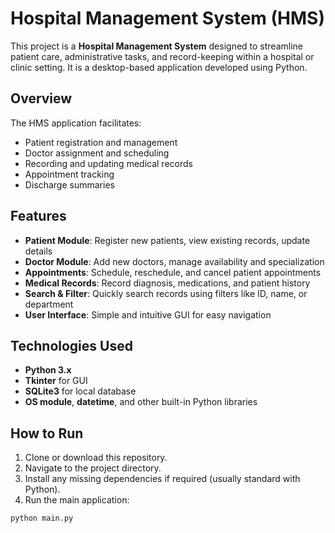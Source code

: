 # Hospital Management System (HMS)

This project is a **Hospital Management System** designed to streamline patient care, administrative tasks, and record-keeping within a hospital or clinic setting. It is a desktop-based application developed using Python.

## Overview

The HMS application facilitates:
- Patient registration and management
- Doctor assignment and scheduling
- Recording and updating medical records
- Appointment tracking
- Discharge summaries

## Features

- **Patient Module**: Register new patients, view existing records, update details
- **Doctor Module**: Add new doctors, manage availability and specialization
- **Appointments**: Schedule, reschedule, and cancel patient appointments
- **Medical Records**: Record diagnosis, medications, and patient history
- **Search & Filter**: Quickly search records using filters like ID, name, or department
- **User Interface**: Simple and intuitive GUI for easy navigation

## Technologies Used

- **Python 3.x**
- **Tkinter** for GUI
- **SQLite3** for local database
- **OS module**, **datetime**, and other built-in Python libraries

## How to Run

1. Clone or download this repository.
2. Navigate to the project directory.
3. Install any missing dependencies if required (usually standard with Python).
4. Run the main application:

```bash
python main.py
